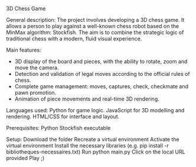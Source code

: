 3D Chess Game

General description:
The project involves developing a 3D chess game.
It allows a person to play against a well-known chess robot based on the MinMax algorithm: Stockfish.
The aim is to combine the strategic logic of traditional chess with a modern, fluid visual experience.

Main features:
- 3D display of the board and pieces, with the ability to rotate, zoom and move the camera.
- Detection and validation of legal moves according to the official rules of chess.
- Complete game management: moves, captures, check, checkmate and pawn promotion.
- Animation of piece movements and real-time 3D rendering.

Languages used:
Python for game logic.
JavaScript for 3D modelling and rendering.
HTML/CSS for interface and layout.

Prerequisites:
Python
Stockfish executable

Setup:
Download the folder
Recreate a virtual environment 
Activate the virtual environment
Install the necessary libraries (e.g. pip install -r bibliotheques-necessaires.txt)
Run python main.py
Click on the local URL provided
Play ;) 
